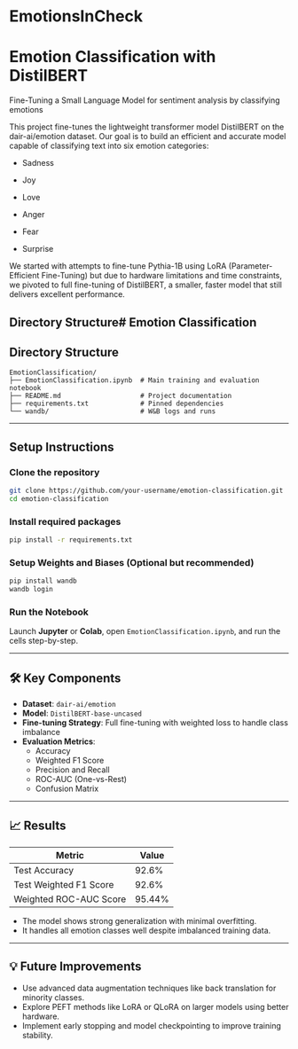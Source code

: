 # EmotionsInCheck
# Emotion Classification with DistilBERT
Fine-Tuning a Small Language Model for sentiment analysis by classifying emotions

This project fine-tunes the lightweight transformer model DistilBERT on the dair-ai/emotion dataset.
Our goal is to build an efficient and accurate model capable of classifying text into six emotion categories:

* Sadness

* Joy

* Love

* Anger

* Fear

* Surprise

We started with attempts to fine-tune Pythia-1B using LoRA (Parameter-Efficient Fine-Tuning) but due to hardware limitations and time constraints, we pivoted to full fine-tuning of DistilBERT, a smaller, faster model that still delivers excellent performance.

## Directory Structure# Emotion Classification

##  Directory Structure
```
EmotionClassification/
├── EmotionClassification.ipynb  # Main training and evaluation notebook  
├── README.md                    # Project documentation  
├── requirements.txt             # Pinned dependencies  
└── wandb/                       # W&B logs and runs
```

---

##  Setup Instructions

### Clone the repository
```bash
git clone https://github.com/your-username/emotion-classification.git
cd emotion-classification
```

### Install required packages
```bash
pip install -r requirements.txt
```

### Setup Weights and Biases (Optional but recommended)
```bash
pip install wandb
wandb login
```

### Run the Notebook
Launch **Jupyter** or **Colab**, open `EmotionClassification.ipynb`, and run the cells step-by-step.

---

## 🛠️ Key Components

- **Dataset**: `dair-ai/emotion`
- **Model**: `DistilBERT-base-uncased`
- **Fine-tuning Strategy**: Full fine-tuning with weighted loss to handle class imbalance
- **Evaluation Metrics**:
  - Accuracy
  - Weighted F1 Score
  - Precision and Recall
  - ROC-AUC (One-vs-Rest)
  - Confusion Matrix

---

## 📈 Results

| Metric                  | Value   |
|--------------------------|---------|
| Test Accuracy            | 92.6%   |
| Test Weighted F1 Score    | 92.6%   |
| Weighted ROC-AUC Score    | 95.44%  |

- The model shows strong generalization with minimal overfitting.
- It handles all emotion classes well despite imbalanced training data.

---

## 💡 Future Improvements

- Use advanced data augmentation techniques like back translation for minority classes.
- Explore PEFT methods like LoRA or QLoRA on larger models using better hardware.
- Implement early stopping and model checkpointing to improve training stability.




